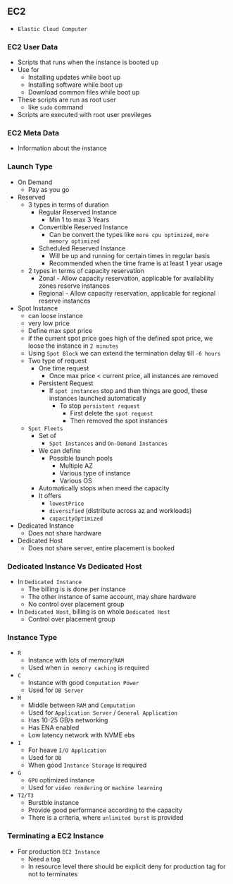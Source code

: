 ## EC2

- `Elastic Cloud Computer`

### EC2 User Data

- Scripts that runs when the instance is booted up
- Use for
  - Installing updates while boot up
  - Installing software while boot up
  - Download common files while boot up
- These scripts are run as root user
  - like `sudo` command
- Scripts are executed with root user previleges

### EC2 Meta Data

- Information about the instance

### Launch Type

- On Demand
  - Pay as you go
- Reserved
  - 3 types in terms of duration
    - Regular Reserved Instance
      - Min 1 to max 3 Years
    - Convertible Reserved Instance
      - Can be convert the types like `more cpu optimized`, `more memory optimized`
    - Scheduled Reserved Instance
      - Will be up and running for certain times in regular basis
      - Recommended when the time frame is at least 1 year usage
  - 2 types in terms of capacity reservation
    - Zonal - Allow capacity reservation, applicable for availability zones reserve instances
    - Regional - Allow capacity reservation, applicable for regional reserve instances
- Spot Instance
  - can loose instance
  - very low price
  - Define max spot price
  - if the current spot price goes high of the defined spot price, we loose the instance in `2 minutes`
  - Using `Spot Block` we can extend the termination delay till `-6 hours`
  - Two type of request
    - One time request
      - Once max price < current price, all instances are removed
    - Persistent Request
      - If `spot instances` stop and then things are good, these instances launched automatically
        - To stop `persistent request`
          - First delete the `spot request`
          - Then removed the spot instances
  - `Spot Fleets`
    - Set of
      - `Spot Instances` and `On-Demand Instances`
    - We can define
      - Possible launch pools
        - Multiple AZ
        - Various type of instance
        - Various OS
    - Automatically stops when meed the capacity
    - It offers
      - `lowestPrice`
      - `diversified` (distribute across az and workloads)
      - `capacityOptimized`
- Dedicated Instance
  - Does not share hardware
- Dedicated Host
  - Does not share server, entire placement is booked

### Dedicated Instance Vs Dedicated Host

- In `Dedicated Instance`
  - The billing is is done per instance
  - The other instance of same account, may share hardware
  - No control over placement group
- In `Dedicated Host`, billing is on whole `Dedicated Host`
  - Control over placement group

### Instance Type

- `R`
  - Instance with lots of memory/`RAM`
  - Used when `in memory caching` is required
- `C`
  - Instance with good `Computation Power`
  - Used for `DB Server`
- `M`
  - Middle between `RAM` and `Computation`
  - Used for `Application Server` / `General Application`
  - Has 10-25 GB/s networking
  - Has ENA enabled
  - Low latency network with NVME ebs
- `I`
  - For heave `I/O Application`
  - Used for `DB`
  - When good `Instance Storage` is required
- `G`
  - `GPU` optimized instance
  - Used for `video rendering` or `machine learning`
- `T2/T3`
  - Burstble instance
  - Provide good performance according to the capacity
  - There is a criteria, where `unlimited burst` is provided

### Terminating a EC2 Instance

- For production `EC2 Instance`
  - Need a tag
  - In resource level there should be explicit deny for production tag for not to terminates
